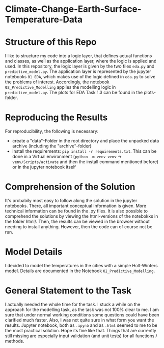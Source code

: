 # Climate-Change-Earth-Surface-Temperature-Data

# Structure of this Repo
I like to structure my code into a logic layer, that defines actual functions and classes, as well as the application layer, where the logic is applied and used. In this repository, the logic layer is given by the two files `eda.py` and `predictive_model.py`. The application layer is represented by the jupyter notebooks `01_EDA`, which makes use of the logic defined in `eda.py` to solve the problems of interest. Accordingly, the notebook `02_Predictive_Modelling` applies the modelling logic in `predictive_model.py`. The plots for EDA Task 1.3 can be found in the plots-folder. 

# Reproducing the Results
For reproducibility, the following is necessary:
- create a "data"-Folder in the root directory and place the unpacked data archive (including the "archive"-folder)
- install the requirements: `pip install -r requirements.txt`. This can be done in a Virtual environment (`python -m venv venv` -> `venv/Scripts/activate` and then the install command mentioned before) or in the jupyter notebook itself

# Comprehension of the Solution
It's probabily most easy to follow along the solution in the jupyter notebooks. There, all important conceptual information is given. More technical information can be found in the .py files. It is also possible to comprehend the solutions by viewing the html-versions of the notebokks in the folder html/. Then, the results can be viewed in the browser without needing to install anything. However, then the code can of course not be run.

# Model Details
I decided to model the temperatures in the cities with a simple Holt-Winters model. Details are documented in the Notebook `02_Predictive_Modelling`.

# General Statement to the Task
I actually needed the whole time for the task. I stuck a while on the approach for the modelling task, as the task was not 100% clear to me. I am sure that under normal working conditions some questions could have been clarified much faster. Also, I was not quite sure in what form you want the results. Jupyter notebook, both as `.ipynb` and as `.html` seemed to me to be the most practical solution. Hope its fine like that. Things that are currently still missing are especially input validation (and unit tests) for all functions / methods.